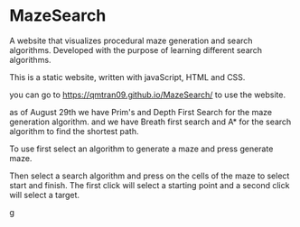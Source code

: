 # MazeSearch
A website that visualizes procedural maze generation and search algorithms. Developed with the purpose of learning different search algorithms. 

This is a static website, written with javaScript, HTML and CSS. 

you can go to https://qmtran09.github.io/MazeSearch/ to use the website.

as of August 29th we have Prim's and Depth First Search for the maze generation algorithm.
and we have Breath first search and A* for the search algorithm to find the shortest path.

To use first select an algorithm to generate a maze and press generate maze.

Then select a search algorithm and press on the cells of the maze to select start and finish. The first click
will select a starting point and a second click will select a target. 


g